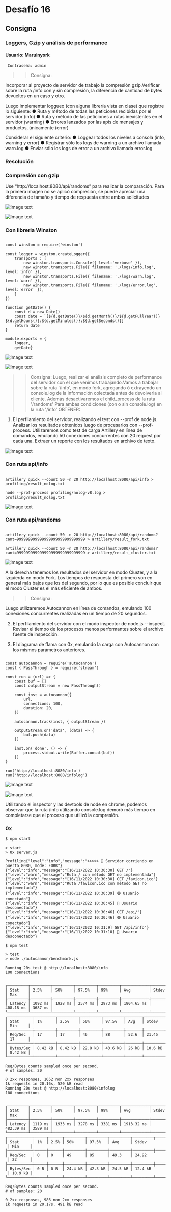 # Desafío 16
## Consigna
### Loggers, Gzip y análisis de performance

#### Usuario: Maruinyork 
     Contraseña: admin


>>Consigna:

Incorporar al proyecto de servidor de trabajo la compresión gzip.Verificar sobre la ruta /info con y sin compresión, la diferencia de cantidad de bytes devueltos en un caso y otro.

Luego implementar loggueo (con alguna librería vista en clase) que registre lo siguiente:
● Ruta y método de todas las peticiones recibidas por el servidor (info)
● Ruta y método de las peticiones a rutas inexistentes en el servidor (warning)
● Errores lanzados por las apis de mensajes y productos, únicamente (error)

Considerar el siguiente criterio:
● Loggear todos los niveles a consola (info, warning y error)
● Registrar sólo los logs de warning a un archivo llamada warn.log
● Enviar sólo los logs de error a un archivo llamada error.log



### Resolución
### Compresión con gzip
Use “http://localhost:8080/api/randoms” para realizar la comparación.
Para la primera imagen no se aplicó compresión, se puede apreciar una diferencia de
tamaño y tiempo de respuesta entre ambas solicitudes

![Image text](https://github.com/Maruinyork/Backend--Actividades/blob/main/Act16/img/sincompresion.png)

![Image text](https://github.com/Maruinyork/Backend--Actividades/blob/main/Act16/img/concompresion.png)


### Con libreria Winston
```console

const winston = require('winston')

const logger = winston.createLogger({
    transports : [
        new winston.transports.Console({ level:'verbose' }),
        new winston.transports.File({ filename: './logs/info.log', level:'info' }),
        new winston.transports.File({ filename: './logs/warn.log', level:'warn' }),
        new winston.transports.File({ filename: './logs/error.log', level:'error' }),
    ]
})

function getDate() {
    const d = new Date()
    const date = `[${d.getDate()}/${d.getMonth()}/${d.getFullYear()} ${d.getHours()}:${d.getMinutes()}:${d.getSeconds()}]`
    return date
}

module.exports = {
    logger,
    getDate}

```

![Image text](https://github.com/Maruinyork/Backend--Actividades/blob/main/Act16/img/logs.png)


![Image text](https://github.com/Maruinyork/Backend--Actividades/blob/main/Act16/img/warninfo.png)


>>Consigna:
Luego, realizar el análisis completo de performance del servidor con el que venimos trabajando.Vamos a trabajar sobre la ruta '/info', en modo fork, agregando ó extrayendo un console.log de la información colectada antes de devolverla al cliente. 
Además desactivaremos el child_process de la ruta '/randoms'
Para ambas condiciones (con o sin console.log) en la ruta '/info' OBTENER:
1) El perfilamiento del servidor, realizando el test con --prof de node.js. Analizar los resultados obtenidos luego de procesarlos con --prof-process. 
Utilizaremos como test de carga Artillery en línea de comandos, emulando 50 conexiones concurrentes con 20 request por cada una. Extraer un reporte con los resultados en archivo de texto.

![Image text](https://github.com/Maruinyork/Backend--Actividades/blob/main/Act16/img/nodeprof.png)


### Con ruta api/info
```console

artillery quick --count 50 -n 20 http://localhost:8080/api/info > profiling/result_nolog.txt

node --prof-process profiling/nolog-v8.log > profiling/result_nolog.txt

```

![Image text](https://github.com/Maruinyork/Backend--Actividades/blob/main/Act16/img/lognolog.png)


### Con ruta api/randoms
```console

artillery quick --count 50 -n 20 http://localhost:8080/api/randoms?cant=999999999999999999999999999999 > artillery/result_fork.txt

artillery quick --count 50 -n 20 http://localhost:8080/api/randoms?cant=999999999999999999999999999999 > artillery/result_cluster.txt

```

![Image text](https://github.com/Maruinyork/Backend--Actividades/blob/main/Act16/img/fork&cluster.png)

A la derecha tenemos los resultados del servidor en modo Cluster, y a la izquierda en modo
Fork. Los tiempos de respuesta del primero son en general más bajos que los del segundo,
por lo que es posible concluir que el modo Cluster es el más eficiente de ambos.



>>Consigna:

Luego utilizaremos Autocannon en línea de comandos, emulando 100 conexiones concurrentes realizadas en un tiempo de 20 segundos. 

2) El perfilamiento del servidor con el modo inspector de node.js --inspect. Revisar el tiempo de los procesos menos performantes sobre el archivo fuente de inspección. 

3) El diagrama de flama con 0x, emulando la carga con Autocannon con los mismos parámetros anteriores.


```console

const autocannon = require('autocannon')
const { PassThrough } = require('stream')

const run = (url) => {
    const buf = []
    const outputStream = new PassThrough()

    const inst = autocannon({
        url,
        connections: 100, 
        duration: 20, 
    })

    autocannon.track(inst, { outputStream })

    outputStream.on('data', (data) => {
        buf.push(data)
    })

    inst.on('done', () => {
        process.stdout.write(Buffer.concat(buf))
    })
}

run('http://localhost:8080/info')
run('http://localhost:8080/infolog')

```


![Image text](https://github.com/Maruinyork/Backend--Actividades/blob/main/Act16/img/inspect.png)

![Image text](https://github.com/Maruinyork/Backend--Actividades/blob/main/Act16/img/nodeinspect.png)

Utilizando el inspector y las devtools de node en chrome, podemos observar que la ruta /info utilizando console.log demoró más tiempo en completarse que el proceso que utilizó la compresión.

### 0x
```console
$ npm start

> start
> 0x server.js

Profiling{"level":"info","message":">>>>> 🚀 Servidor corriendo en puerto 8080, mode: FORK"}
{"level":"info","message":"[16/11/2022 10:30:30] GET /"}
{"level":"warn","message":"Ruta / con método GET no implementada"}
{"level":"info","message":"[16/11/2022 10:30:30] GET /favicon.ico"}
{"level":"warn","message":"Ruta /favicon.ico con método GET no implementada"}
{"level":"info","message":"[16/11/2022 10:30:39] 🟢 Usuario conectado"}
{"level":"info","message":"[16/11/2022 10:30:45] 🔴 Usuario desconectado"}
{"level":"info","message":"[16/11/2022 10:30:46] GET /api/"}
{"level":"info","message":"[16/11/2022 10:30:46] 🟢 Usuario conectado"}
{"level":"info","message":"[16/11/2022 10:31:9] GET /api/info"}
{"level":"info","message":"[16/11/2022 10:31:10] 🔴 Usuario desconectado"}

```

```console
$ npm test

> test
> node ./autocannon/benchmark.js

Running 20s test @ http://localhost:8080/info
100 connections


┌─────────┬─────────┬─────────┬─────────┬─────────┬────────────┬───────────┬─────────┐
│ Stat    │ 2.5%    │ 50%     │ 97.5%   │ 99%     │ Avg        │ Stdev     │ Max     │
├─────────┼─────────┼─────────┼─────────┼─────────┼────────────┼───────────┼─────────┤
│ Latency │ 1092 ms │ 1928 ms │ 2574 ms │ 2973 ms │ 1804.65 ms │ 408.18 ms │ 3687 ms │
└─────────┴─────────┴─────────┴─────────┴─────────┴────────────┴───────────┴─────────┘
┌───────────┬─────────┬─────────┬─────────┬─────────┬───────┬─────────┬─────────┐
│ Stat      │ 1%      │ 2.5%    │ 50%     │ 97.5%   │ Avg   │ Stdev   │ Min     │
├───────────┼─────────┼─────────┼─────────┼─────────┼───────┼─────────┼─────────┤
│ Req/Sec   │ 17      │ 17      │ 46      │ 88      │ 52.6  │ 21.45   │ 17      │
├───────────┼─────────┼─────────┼─────────┼─────────┼───────┼─────────┼─────────┤
│ Bytes/Sec │ 8.42 kB │ 8.42 kB │ 22.8 kB │ 43.6 kB │ 26 kB │ 10.6 kB │ 8.42 kB │
└───────────┴─────────┴─────────┴─────────┴─────────┴───────┴─────────┴─────────┘

Req/Bytes counts sampled once per second.
# of samples: 20

0 2xx responses, 1052 non 2xx responses
1k requests in 20.16s, 520 kB read
Running 20s test @ http://localhost:8080/infolog
100 connections


┌─────────┬─────────┬─────────┬─────────┬─────────┬────────────┬───────────┬─────────┐
│ Stat    │ 2.5%    │ 50%     │ 97.5%   │ 99%     │ Avg        │ Stdev     │ Max     │
├─────────┼─────────┼─────────┼─────────┼─────────┼────────────┼───────────┼─────────┤
│ Latency │ 1119 ms │ 1933 ms │ 3278 ms │ 3381 ms │ 1913.32 ms │ 482.39 ms │ 3589 ms │
└─────────┴─────────┴─────────┴─────────┴─────────┴────────────┴───────────┴─────────┘
┌───────────┬─────┬──────┬─────────┬─────────┬─────────┬─────────┬─────────┐
│ Stat      │ 1%  │ 2.5% │ 50%     │ 97.5%   │ Avg     │ Stdev  
 │ Min     │
├───────────┼─────┼──────┼─────────┼─────────┼─────────┼─────────┼─────────┤
│ Req/Sec   │ 0   │ 0    │ 49      │ 85      │ 49.3    │ 24.92  
 │ 22      │
├───────────┼─────┼──────┼─────────┼─────────┼─────────┼─────────┼─────────┤
│ Bytes/Sec │ 0 B │ 0 B  │ 24.4 kB │ 42.3 kB │ 24.5 kB │ 12.4 kB
 │ 10.9 kB │
└───────────┴─────┴──────┴─────────┴─────────┴─────────┴─────────┴─────────┘

Req/Bytes counts sampled once per second.
# of samples: 20

0 2xx responses, 986 non 2xx responses
1k requests in 20.17s, 491 kB read

```